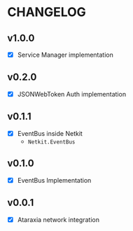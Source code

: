 # CHANGELOG

## v1.0.0
 - [x] Service Manager implementation

## v0.2.0
 - [x] JSONWebToken Auth implementation

## v0.1.1
 - [x] EventBus inside Netkit
    - `Netkit.EventBus`

## v0.1.0
 - [x] EventBus Implementation

## v0.0.1
 - [x] Ataraxia network integration
